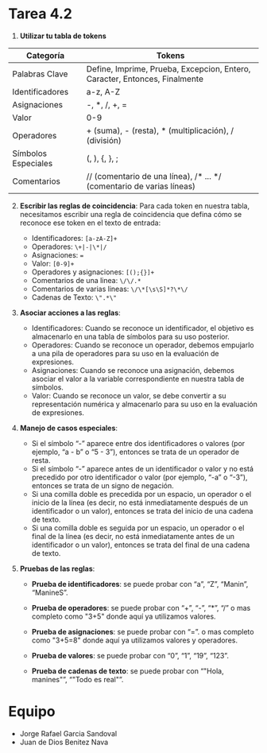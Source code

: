 # Tarea 4.2

1.  **Utilizar tu tabla de tokens**

| Categoría         | Tokens                                                                 |
|-------------------|------------------------------------------------------------------------|
| Palabras Clave   | Define, Imprime, Prueba, Excepcion, Entero, Caracter, Entonces, Finalmente |
| Identificadores  | a-z, A-Z                                                               |
| Asignaciones     | -, *, /, +, =                                                          |
| Valor            | 0-9                                                                    |
| Operadores       | + (suma), - (resta), * (multiplicación), / (división)                  |
| Símbolos Especiales | (, ), {, }, ;                                                          |
| Comentarios      | // (comentario de una línea), /* ... */ (comentario de varias líneas)  |

2.  **Escribir las reglas de coincidencia**: Para cada token en nuestra tabla, necesitamos escribir una regla de coincidencia que defina cómo se reconoce ese token en el texto de entrada:
    
    -   Identificadores:  `[a-zA-Z]+`
    -   Operadores:  `\+|-|\*|/`
    -   Asignaciones:  `=`
    -   Valor:  `[0-9]+`
	-   Operadores y asignaciones: `[();{}]+`
	-   Comentarios de una linea: `\/\/.*`
	-   Comentarios de varias lineas: `\/\*[\s\S]*?\*\/`
	-   Cadenas de Texto:  `\".*\"`
	
3.  **Asociar acciones a las reglas**:
	-   Identificadores: Cuando se reconoce un identificador, el objetivo es almacenarlo en una tabla de símbolos para su uso posterior.
	-   Operadores: Cuando se reconoce un operador, debemos empujarlo a una pila de operadores para su uso en la evaluación de expresiones.
	-   Asignaciones: Cuando se reconoce una asignación, debemos asociar el valor a la variable correspondiente en nuestra tabla de símbolos.
	-   Valor: Cuando se reconoce un valor, se debe convertir a su representación numérica y almacenarlo para su uso en la evaluación de expresiones.

4.  **Manejo de casos especiales**:
	-   Si el símbolo “-” aparece entre dos identificadores o valores (por ejemplo, “a - b” o “5 - 3”), entonces se trata de un operador de resta.
	-   Si el símbolo “-” aparece antes de un identificador o valor y no está precedido por otro identificador o valor (por ejemplo, “-a” o “-3”), entonces se trata de un signo de negación.
	-   Si una comilla doble es precedida por un espacio, un operador o el inicio de la línea (es decir, no está inmediatamente después de un identificador o un valor), entonces se trata del inicio de una cadena de texto.
	-   Si una comilla doble es seguida por un espacio, un operador o el final de la línea (es decir, no está inmediatamente antes de un identificador o un valor), entonces se trata del final de una cadena de texto. 
5. **Pruebas de las reglas**:
	- **Prueba de identificadores**: se puede probar con “a”, “Z”, “Manin”, “ManineS”.
    
	- **Prueba de operadores**: se puede probar con “+”, “-”, “*”, “/” o mas completo como "3+5" donde aquí ya utilizamos valores. 
    
	- **Prueba de asignaciones**: se puede probar con “=”. o mas completo como "3+5=8" donde aquí ya utilizamos valores y operadores.
    
	- **Prueba de valores**: se puede probar con “0”, “1”, “19”, “123”. 
    
	- **Prueba de cadenas de texto**: se puede probar con “"Hola, manines"”, “"Todo es real"”.

# Equipo
- Jorge Rafael Garcia Sandoval
- Juan de Dios Benitez Nava
